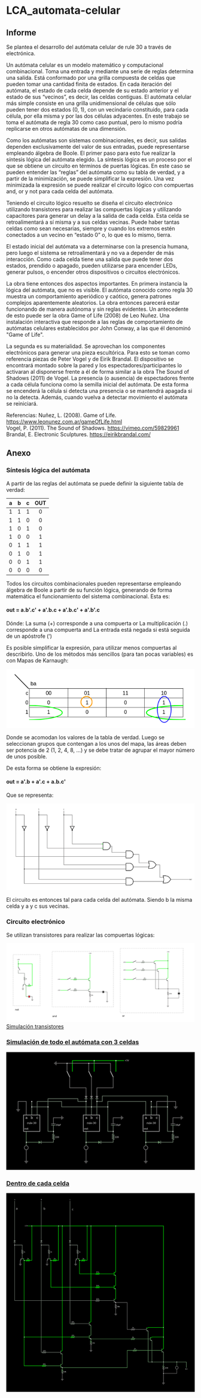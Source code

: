 # LCA_automata-celular

## Informe

Se plantea el desarrollo del autómata celular de rule 30 a través de electrónica.

Un autómata celular es un modelo matemático y computacional combinacional. Toma una entrada y mediante una serie de reglas determina una salida. Está conformado por una grilla compuesta de celdas que pueden tomar una cantidad finita de estados. En cada iteración del autómata, el estado de cada celda depende de su estado anterior y el estado de sus “vecinos”, es decir, las celdas contiguas.
El autómata celular más simple consiste en una grilla unidimensional de células que sólo pueden tener dos estados (0, 1), con un vecindario constituido, para cada célula, por ella misma y por las dos células adyacentes.
En este trabajo se toma el autómata de regla 30 como caso puntual, pero lo mismo podría replicarse en otros autómatas de una dimensión.

Como los autómatas son sistemas combinacionales, es decir, sus salidas dependen exclusivamente del valor de sus entradas, puede representarse empleando álgebra de Boole. El primer paso para esto fue realizar la síntesis lógica del autómata elegido. La síntesis lógica es un proceso por el que se obtiene un circuito en términos de puertas lógicas. En este caso se pueden entender las “reglas” del autómata como su tabla de verdad, y a partir de la minimización, se puede simplificar la expresión.
Una vez minimizada la expresión se puede realizar el circuito lógico con compuertas and, or y not para cada celda del autómata.

Teniendo el circuito lógico resuelto se diseña el circuito electrónico utilizando transistores para realizar las compuertas lógicas y utilizando capacitores para generar un delay a la salida de cada celda. Esta celda se retroalimentará a sí misma y a sus celdas vecinas. Puede haber tantas celdas como sean necesarias, siempre y cuando los extremos estén conectados a un vecino en “estado 0” o, lo que es lo mismo, tierra.

El estado inicial del autómata va a determinarse con la presencia humana, pero luego el sistema se retroalimentará y no va a depender de más interacción. Como cada celda tiene una salida que puede tener dos estados, prendido o apagado, pueden utilizarse para encender LEDs, generar pulsos, o encender otros dispositivos o circuitos electrónicos.

La obra tiene entonces dos aspectos importantes. En primera instancia la lógica del autómata, que no es visible. El autómata conocido como regla 30 muestra un comportamiento aperiódico y caótico, genera patrones complejos aparentemente aleatorios. La obra entonces parecerá estar funcionando de manera autónoma y sin reglas evidentes. Un antecedente de esto puede ser la obra Game of Life (2008) de Leo Nuñez. Una instalación interactiva que responde a las reglas de comportamiento de autómatas celulares establecidos por John Conway, a las que él denominó "Game of Life".

La segunda es su materialidad. Se aprovechan los componentes electrónicos para generar una pieza escultórica. Para esto se toman como referencia piezas de Peter Vogel y de Eirik Brandal. El dispositivo se encontrará montado sobre la pared y los espectadores/participantes lo activaran al disponerse frente a él de forma similar a la obra The Sound of Shadows (2011) de Vogel. La presencia (o ausencia) de espectadores frente a cada célula funciona como la semilla inicial del autómata. De esta forma se encenderá la célula si detecta una presencia o se mantendrá apagada si no la detecta. Además, cuando vuelva a detectar movimiento el autómata se reiniciará.

Referencias:
Nuñez, L. (2008). Game of Life. 
https://www.leonunez.com.ar/gameOfLife.html <br>
Vogel, P. (2011). The Sound of Shadows.
https://vimeo.com/59829961 <br>
Brandal, E. Electronic Sculptures.
https://eirikbrandal.com/

## Anexo

### Síntesis lógica del autómata

A partir de las reglas del autómata se puede definir la siguiente tabla de verdad:

| a | b | c | OUT|
| - | - | - |:--:|
| 1 | 1 | 1 | 0  |
| 1 | 1 | 0 | 0  |
| 1 | 0 | 1 | 0  |
| 1 | 0 | 0 | 1  |
| 0 | 1 | 1 | 1  |
| 0 | 1 | 0 | 1  |
| 0 | 0 | 1 | 1  |
| 0 | 0 | 0 | 0  |

Todos los circuitos combinacionales pueden representarse empleando álgebra de Boole a partir de su función lógica, generando de forma matemática el funcionamiento del sistema combinacional. Esta es:

#### out = a.b'.c' + a'.b.c + a'.b.c' + a'.b'.c

Dónde:
La suma (+) corresponde a una compuerta or
La multiplicación (.) corresponde a una compuerta and
La entrada está negada si está seguida de un apóstrofe (‘)

Es posible simplificar la expresión, para utilizar menos compuertas al describirlo. Uno de los métodos más sencillos (para tan pocas variables) es con Mapas de Karnaugh:

![](karnaugh.png)

Donde se acomodan los valores de la tabla de verdad. Luego se seleccionan grupos que contengan a los unos del mapa, las áreas deben ser potencia de 2 (1, 2, 4, 8, ...) y se debe tratar de agrupar el mayor número de unos posible. 

De esta forma se obtiene la expresión:

#### out = a'.b + a'.c + a.b.c'

Que se representa:

![](circuito_logico.png)

El circuito es entonces tal para cada celda del autómata. Siendo b la misma celda y a y c sus vecinas.

### Circuito electrónico

Se utilizan transistores para realizar las compuertas lógicas:

![](circuit-20240609-2245.png)
[Simulación transistores](https://tinyurl.com/27gn6sy7)

### [Simulación de todo el autómata con 3 celdas](https://tinyurl.com/246u2hgd)
![](circuit-20240601-1953.png)


### [Dentro de cada celda](https://tinyurl.com/2aovvxox)
![](circuit-20240601-1959.png)
